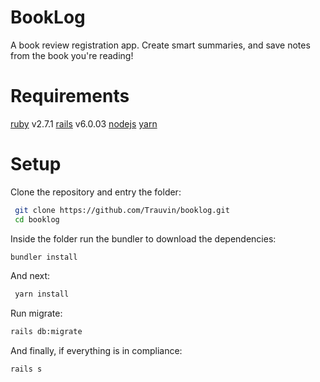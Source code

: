 # BookLog 

A book review registration app. Create smart summaries, and save notes from the book you're reading!

# Requirements
[ruby](https://www.ruby-lang.org/en/) v2.7.1
[rails](https://rubyonrails.org/) v6.0.03
[nodejs](https://nodejs.org/en/)
[yarn](https://yarnpkg.com/getting-started/install)


# Setup

Clone the repository and entry the folder:
```bash
 git clone https://github.com/Trauvin/booklog.git
 cd booklog
 ```
 Inside the folder  run the bundler to download the dependencies:
 ```bash
 bundler install
```
And next:
```bash
 yarn install
 ```
 Run migrate:
 ```bash
 rails db:migrate
 ```
 And finally, if everything is in compliance:
 ```bash
 rails s
 ```
 
